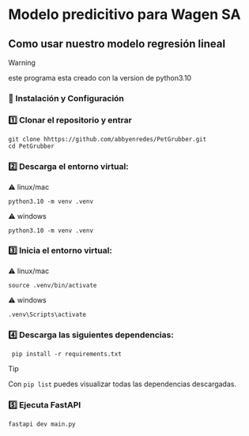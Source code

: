 # Modelo predicitivo para Wagen SA

## Como usar nuestro modelo regresión lineal

> [!WARNING]
> este programa esta creado con la version de python3.10

### 🚀 Instalación y Configuración

### 1️⃣ Clonar el repositorio y entrar

```textplain
git clone hhttps://github.com/abbyenredes/PetGrubber.git
cd PetGrubber
```

### 2️⃣ Descarga el entorno virtual:
⚠️ linux/mac
```textplain
python3.10 -m venv .venv
```
⚠️ windows
```textplain
python3.10 -m venv .venv
```

### 3️⃣ Inicia el entorno virtual:
⚠️ linux/mac
```textplain
source .venv/bin/activate
```
⚠️ windows
```textplain
.venv\Scripts\activate
```

### 4️⃣ Descarga las siguientes dependencias:
```textplain
 pip install -r requirements.txt
```

> [!TIP]
> Con `pip list` puedes visualizar todas las dependencias descargadas.

### 5️⃣ Ejecuta FastAPI
```textplain
fastapi dev main.py
```
